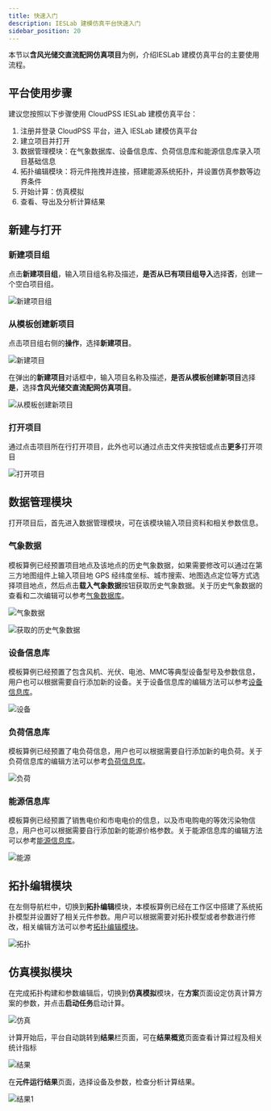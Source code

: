 ```yaml
---
title: 快速入门
description: IESLab 建模仿真平台快速入门
sidebar_position: 20
---
```



本节以**含风光储交直流配网仿真项目**为例，介绍IESLab 建模仿真平台的主要使用流程。

## 平台使用步骤

建议您按照以下步骤使用 CloudPSS IESLab 建模仿真平台：

 1.	注册并登录 CloudPSS 平台，进入 IESLab  建模仿真平台
 2.	建立项目并打开
 3.	数据管理模块：在气象数据库、设备信息库、负荷信息库和能源信息库录入项目基础信息
 4.	拓扑编辑模块：将元件拖拽并连接，搭建能源系统拓扑，并设置仿真参数等边界条件
 5.	开始计算：仿真模拟
 6.	查看、导出及分析计算结果


## 新建与打开

### 新建项目组

点击**新建项目组**，输入项目组名称及描述，**是否从已有项目组导入**选择**否**，创建一个空白项目组。

![新建项目组](./newprofilo.png "新建项目组")

### 从模板创建新项目

点击项目组右侧的**操作**，选择**新建项目**。

![新建项目](./new.png "新建项目")


在弹出的**新建项目**对话框中，输入项目名称及描述，**是否从模板创建新项目**选择**是**，选择**含风光储交直流配网仿真项目**。

![从模板创建新项目](./new1.png "从模板创建新项目")

### 打开项目

通过点击项目所在行打开项目，此外也可以通过点击文件夹按钮或点击**更多**打开项目

![打开项目](./open.png "打开项目")


## 数据管理模块

打开项目后，首先进入数据管理模块，可在该模块输入项目资料和相关参数信息。

### 气象数据

模板算例已经预置项目地点及该地点的历史气象数据，如果需要修改可以通过在第三方地图组件上输入项目地 GPS 经纬度坐标、城市搜索、地图选点定位等方式选择项目地点，然后点击**载入气象数据**按钮获取历史气象数据。关于历史气象数据的查看和二次编辑可以参考[气象数据库](../40-data-module/10-meteorological-database/index.md)。

![气象数据](./meteoro.png "气象数据")

![获取的历史气象数据](./meteoro1.png "获取的历史气象数据")

### 设备信息库

模板算例已经预置了包含风机、光伏、电池、MMC等典型设备型号及参数信息，用户也可以根据需要自行添加新的设备。关于设备信息库的编辑方法可以参考[设备信息库](../40-data-module/20-device-database/index.md)。

![设备](./device.png "设备")

### 负荷信息库

模板算例已经预置了电负荷信息，用户也可以根据需要自行添加新的电负荷。关于负荷信息库的编辑方法可以参考[负荷信息库](../40-data-module/20-device-database/index.md)。

![负荷](./load.jpg "负荷")

### 能源信息库

模板算例已经预置了销售电价和市电电价的信息，以及市电购电的等效污染物信息，用户也可以根据需要自行添加新的能源价格参数。关于能源信息库的编辑方法可以参考[能源信息库](../40-data-module/40-energy-info-database/index.md)。

![能源](./energy.jpg "能源")

## 拓扑编辑模块

在左侧导航栏中，切换到**拓扑编辑**模块，本模板算例已经在工作区中搭建了系统拓扑模型并设置好了相关元件参数。用户可以根据需要对拓扑模型或者参数进行修改，相关编辑方法可以参考[拓扑编辑模块](../50-topology-module/index.md)。

![拓扑](./topo.png "拓扑")

## 仿真模拟模块

在完成拓扑构建和参数编辑后，切换到**仿真模拟**模块，在**方案**页面设定仿真计算方案的参数，并点击**启动任务**启动计算。

![仿真](./sim.png "仿真")


计算开始后，平台自动跳转到**结果**栏页面，可在**结果概览**页面查看计算过程及相关统计指标

![结果](./result.png "结果")

在**元件运行结果**页面，选择设备及参数，检查分析计算结果。

![结果1](./result1.png "结果1")